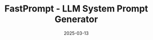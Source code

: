 ---
title: "FastPrompt - LLM System Prompt Generator"
date: 2025-03-13
externalUrl: "https://fastprompt.streamlit.app"
summary: "I got tired of writing system prompts, and generators online were too convoluted — so I built my own."
showReadingTime: false
_build:
  render: "false"
  list: "local"
---